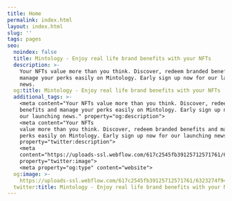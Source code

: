 ```yaml
---
title: Home
permalink: index.html
layout: index.html
slug: ''
tags: pages
seo:
  noindex: false
  title: Mintology - Enjoy real life brand benefits with your NFTs
  description: >-
    Your NFTs value more than you think. Discover, redeem branded benefits and
    manage your perks easily on Mintology. Early sign up now for our launching
    news.
  og:title: Mintology - Enjoy real life brand benefits with your NFTs
  additional_tags: >-
    <meta content="Your NFTs value more than you think. Discover, redeem branded
    benefits and manage your perks easily on Mintology. Early sign up now for
    our launching news." property="og:description">
    <meta content="Your NFTs
    value more than you think. Discover, redeem branded benefits and manage your
    perks easily on Mintology. Early sign up now for our launching news."
    property="twitter:description">
    <meta
    content="https://uploads-ssl.webflow.com/617c2545fb39125712571761/6323274f9420eb3b4e1daefc_home%20(1).png"
    property="twitter:image">
    <meta property="og:type" content="website">
  og:image: >-
    https://uploads-ssl.webflow.com/617c2545fb39125712571761/6323274f9420eb3b4e1daefc_home%20(1).png
  twitter:title: Mintology - Enjoy real life brand benefits with your NFTs
---
```



